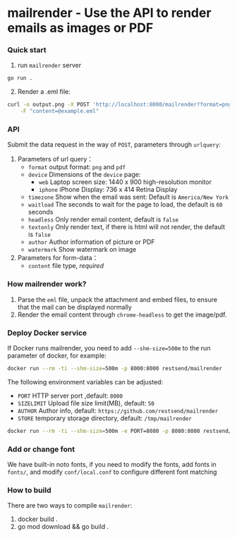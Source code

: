 mailrender - Use the API to render emails as images or PDF
============

### Quick start
1. run `mailrender` server
```bash
go run .
```
2. Render a .eml file:
```sh
curl -o output.png -X POST 'http://localhost:8000/mailrender?format=png&device=web' \
    -F "content=@example.eml"
```

### API
Submit the data request in the way of `POST`, parameters through `urlquery`:
1. Parameters of url query：
    - `format` output format: `png` and `pdf`
    - `device` Dimensions of the `device` page:
        - `web` Laptop screen size: 1440 x 900 high-resolution monitor
        - `iphone` iPhone Display: 736 x 414 Retina Display
    - `timezone` Show when the email was sent: Default is `America/New York`
    - `waitload` The seconds to wait for the page to load, the default is `60` seconds
    - `headless` Only render email content, default is `false`
    - `textonly` Only render text, if there is html will not render, the default is `false`
    - `author` Author information of picture or PDF
    - `watermark` Show watermark on image
1. Parameters for form-data：
    - `content` file type, *required*


### How mailrender work?
1. Parse the `eml` file, unpack the attachment and embed files, to ensure that the mail can be displayed normally
1. Render the email content through `chrome-headless` to get the image/pdf.

### Deploy Docker service
If Docker runs mailrender, you need to add `--shm-size=500m` to the run parameter of 
docker, for example:
```bash
docker run --rm -ti --shm-size=500m -p 8000:8000 restsend/mailrender
```

The following environment variables can be adjusted:
- `PORT` HTTP server port ,default: `8000`
- `SIZELIMIT` Upload file size limit(MB), default: `50` 
- `AUTHOR` Author info, default: `https://github.com/restsend/mailrender`
- `STORE` temporary storage directory, default: `/tmp/mailrender`

```bash
docker run --rm -ti --shm-size=500m -e PORT=8080 -p 8080:8080 restsend/mailrender
```


### Add or change font
We have built-in noto fonts, if you need to modify the fonts, add fonts in `fonts/`, and modify `conf/local.conf` to configure different font matching

### How to build
There are two ways to compile `mailrender`:
1. docker build .
1. go mod download && go build .

